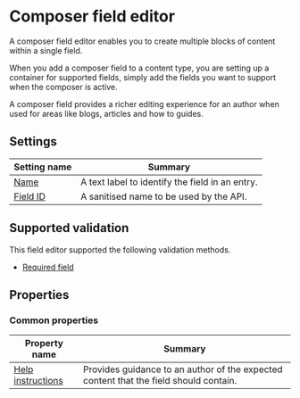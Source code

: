 # Composer field editor

A composer field editor enables you to create multiple blocks of content within a single field.

When you add a composer field to a content type, you are setting up a container for supported fields, simply add the fields you want to support when the composer is active.

A composer field provides a richer editing experience for an author when used for areas like blogs, articles and how to guides.


## Settings
| Setting name | Summary|
| ---| --- |
| [Name](/content-types/field-editors/field-settings.md#name) | A text label to identify the field in an entry.|
| [Field ID](/content-types/field-editors/field-settings.md#field-id) | A sanitised name to be used by the API. |

## Supported validation
This field editor supported the following validation methods.

- [Required field](/content-types/validation/required-validation.md)

## Properties

### Common properties
| Property name | Summary|
| ---| --- |
| [Help instructions](/content-types/field-editors/field-properties.md#help-instructions) |  Provides guidance to an author of the expected content that the field should contain. |